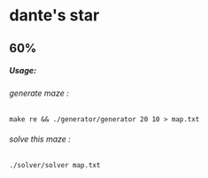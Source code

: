 # dante's star
## 60%

##### Usage:
###### generate maze :
    make re && ./generator/generator 20 10 > map.txt
###### solve this maze :
    ./solver/solver map.txt
